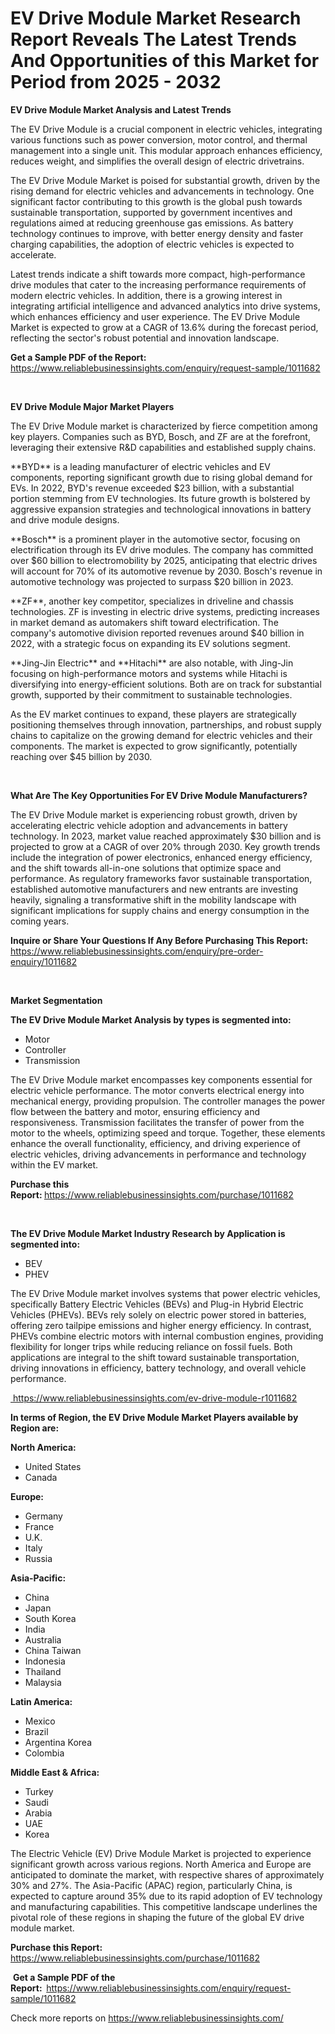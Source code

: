 <p><h1>EV Drive Module Market Research Report Reveals The Latest Trends And Opportunities of this Market for Period from 2025 - 2032</h1></p><p><strong>EV Drive Module Market Analysis and Latest Trends</strong></p>
<p><p>The EV Drive Module is a crucial component in electric vehicles, integrating various functions such as power conversion, motor control, and thermal management into a single unit. This modular approach enhances efficiency, reduces weight, and simplifies the overall design of electric drivetrains.</p><p>The EV Drive Module Market is poised for substantial growth, driven by the rising demand for electric vehicles and advancements in technology. One significant factor contributing to this growth is the global push towards sustainable transportation, supported by government incentives and regulations aimed at reducing greenhouse gas emissions. As battery technology continues to improve, with better energy density and faster charging capabilities, the adoption of electric vehicles is expected to accelerate.</p><p>Latest trends indicate a shift towards more compact, high-performance drive modules that cater to the increasing performance requirements of modern electric vehicles. In addition, there is a growing interest in integrating artificial intelligence and advanced analytics into drive systems, which enhances efficiency and user experience. The EV Drive Module Market is expected to grow at a CAGR of 13.6% during the forecast period, reflecting the sector's robust potential and innovation landscape.</p></p>
<p><strong>Get a Sample PDF of the Report:&nbsp;</strong> <a href="https://www.reliablebusinessinsights.com/enquiry/request-sample/1011682?utm_campaign=3273&utm_medium=2&utm_source=Github&utm_content=ia&utm_term=08032025&utm_id=ev-drive-module">https://www.reliablebusinessinsights.com/enquiry/request-sample/1011682</a></p>
<p>&nbsp;</p>
<p><strong>EV Drive Module Major Market Players</strong></p>
<p><p>The EV Drive Module market is characterized by fierce competition among key players. Companies such as BYD, Bosch, and ZF are at the forefront, leveraging their extensive R&D capabilities and established supply chains. </p><p>**BYD** is a leading manufacturer of electric vehicles and EV components, reporting significant growth due to rising global demand for EVs. In 2022, BYD's revenue exceeded $23 billion, with a substantial portion stemming from EV technologies. Its future growth is bolstered by aggressive expansion strategies and technological innovations in battery and drive module designs.</p><p>**Bosch** is a prominent player in the automotive sector, focusing on electrification through its EV drive modules. The company has committed over $60 billion to electromobility by 2025, anticipating that electric drives will account for 70% of its automotive revenue by 2030. Bosch's revenue in automotive technology was projected to surpass $20 billion in 2023.</p><p>**ZF**, another key competitor, specializes in driveline and chassis technologies. ZF is investing in electric drive systems, predicting increases in market demand as automakers shift toward electrification. The company's automotive division reported revenues around $40 billion in 2022, with a strategic focus on expanding its EV solutions segment.</p><p>**Jing-Jin Electric** and **Hitachi** are also notable, with Jing-Jin focusing on high-performance motors and systems while Hitachi is diversifying into energy-efficient solutions. Both are on track for substantial growth, supported by their commitment to sustainable technologies.</p><p>As the EV market continues to expand, these players are strategically positioning themselves through innovation, partnerships, and robust supply chains to capitalize on the growing demand for electric vehicles and their components. The market is expected to grow significantly, potentially reaching over $45 billion by 2030.</p></p>
<p>&nbsp;</p>
<p><strong>What Are The Key Opportunities For EV Drive Module Manufacturers?</strong></p>
<p><p>The EV Drive Module market is experiencing robust growth, driven by accelerating electric vehicle adoption and advancements in battery technology. In 2023, market value reached approximately $30 billion and is projected to grow at a CAGR of over 20% through 2030. Key growth trends include the integration of power electronics, enhanced energy efficiency, and the shift towards all-in-one solutions that optimize space and performance. As regulatory frameworks favor sustainable transportation, established automotive manufacturers and new entrants are investing heavily, signaling a transformative shift in the mobility landscape with significant implications for supply chains and energy consumption in the coming years.</p></p>
<p><strong>Inquire or Share Your Questions If Any Before Purchasing This Report:</strong> <a href="https://www.reliablebusinessinsights.com/enquiry/pre-order-enquiry/1011682?utm_campaign=3273&utm_medium=2&utm_source=Github&utm_content=ia&utm_term=08032025&utm_id=ev-drive-module">https://www.reliablebusinessinsights.com/enquiry/pre-order-enquiry/1011682</a></p>
<p>&nbsp;</p>
<p><strong>Market Segmentation</strong></p>
<p><strong>The EV Drive Module Market Analysis by types is segmented into:</strong></p>
<p><ul><li>Motor</li><li>Controller</li><li>Transmission</li></ul></p>
<p><p>The EV Drive Module market encompasses key components essential for electric vehicle performance. The motor converts electrical energy into mechanical energy, providing propulsion. The controller manages the power flow between the battery and motor, ensuring efficiency and responsiveness. Transmission facilitates the transfer of power from the motor to the wheels, optimizing speed and torque. Together, these elements enhance the overall functionality, efficiency, and driving experience of electric vehicles, driving advancements in performance and technology within the EV market.</p></p>
<p><strong>Purchase this Report:&nbsp;</strong><a href="https://www.reliablebusinessinsights.com/purchase/1011682?utm_campaign=3273&utm_medium=2&utm_source=Github&utm_content=ia&utm_term=08032025&utm_id=ev-drive-module">https://www.reliablebusinessinsights.com/purchase/1011682</a></p>
<p>&nbsp;</p>
<p><strong>The EV Drive Module Market Industry Research by Application is segmented into:</strong></p>
<p><ul><li>BEV</li><li>PHEV</li></ul></p>
<p><p>The EV Drive Module market involves systems that power electric vehicles, specifically Battery Electric Vehicles (BEVs) and Plug-in Hybrid Electric Vehicles (PHEVs). BEVs rely solely on electric power stored in batteries, offering zero tailpipe emissions and higher energy efficiency. In contrast, PHEVs combine electric motors with internal combustion engines, providing flexibility for longer trips while reducing reliance on fossil fuels. Both applications are integral to the shift toward sustainable transportation, driving innovations in efficiency, battery technology, and overall vehicle performance.</p></p>
<p><a href="https://www.reliablebusinessinsights.com/ev-drive-module-r1011682?utm_campaign=3273&utm_medium=2&utm_source=Github&utm_content=ia&utm_term=08032025&utm_id=ev-drive-module">&nbsp;https://www.reliablebusinessinsights.com/ev-drive-module-r1011682</a></p>
<p><strong>In terms of Region, the EV Drive Module Market Players available by Region are:</strong></p>
<p>
    <p> <strong> North America: </strong>
        <ul>
            <li>United States</li>
            <li>Canada</li>
        </ul>
        </p> 
    <p> <strong> Europe: </strong>
        <ul>
            <li>Germany</li>
            <li>France</li>
            <li>U.K.</li>
            <li>Italy</li>
            <li>Russia</li>
        </ul>
        </p> 
    <p> <strong> Asia-Pacific: </strong>
        <ul>
            <li>China</li>
            <li>Japan</li>
            <li>South Korea</li>
            <li>India</li>
            <li>Australia</li>
            <li>China Taiwan</li>
            <li>Indonesia</li>
            <li>Thailand</li>
            <li>Malaysia</li>
        </ul>
        </p> 
    <p> <strong> Latin America: </strong>
        <ul>
            <li>Mexico</li>
            <li>Brazil</li>
            <li>Argentina Korea</li>
            <li>Colombia</li>
        </ul>
        </p> 
    <p> <strong> Middle East & Africa: </strong>
        <ul>
            <li>Turkey</li>
            <li>Saudi</li>
            <li>Arabia</li>
            <li>UAE</li>
            <li>Korea</li>
        </ul>
    </p>
    </p>
<p><p>The Electric Vehicle (EV) Drive Module Market is projected to experience significant growth across various regions. North America and Europe are anticipated to dominate the market, with respective shares of approximately 30% and 27%. The Asia-Pacific (APAC) region, particularly China, is expected to capture around 35% due to its rapid adoption of EV technology and manufacturing capabilities. This competitive landscape underlines the pivotal role of these regions in shaping the future of the global EV drive module market.</p></p>
<p><strong>Purchase this Report: </strong><a href="https://www.reliablebusinessinsights.com/purchase/1011682?utm_campaign=3273&utm_medium=2&utm_source=Github&utm_content=ia&utm_term=08032025&utm_id=ev-drive-module">https://www.reliablebusinessinsights.com/purchase/1011682</a></p>
<p>&nbsp;<strong>Get a Sample PDF of the Report:&nbsp;&nbsp;</strong><a href="https://www.reliablebusinessinsights.com/enquiry/request-sample/1011682?utm_campaign=3273&utm_medium=2&utm_source=Github&utm_content=ia&utm_term=08032025&utm_id=ev-drive-module">https://www.reliablebusinessinsights.com/enquiry/request-sample/1011682</a></p>
<p><strong></strong></p>
<p>Check more reports on <a href="https://www.reliablebusinessinsights.com/?utm_campaign=3273&utm_medium=2&utm_source=Github&utm_content=ia&utm_term=08032025&utm_id=ev-drive-module">https://www.reliablebusinessinsights.com/</a></p>